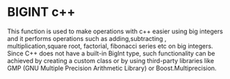# BIGINT c++
<p>
This function is used to make operations with c++ easier using big integers and it performs operations such as adding,subtracting , multiplication,square root, factorial, fibonacci series etc on big integers.
Since C++ does not have a built-in BigInt type, such functionality can be achieved by creating a custom class or by using third-party libraries like GMP (GNU Multiple Precision Arithmetic Library) or Boost.Multiprecision.

</p>
